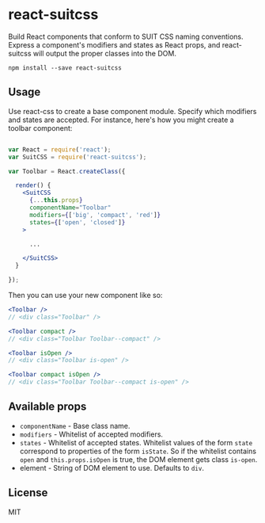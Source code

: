 react-suitcss
=================

Build React components that conform to SUIT CSS naming conventions. Express a component's modifiers and states as React props, and react-suitcss will output the proper classes into the DOM.

```
npm install --save react-suitcss
```

## Usage

Use react-css to create a base component module. Specify which modifiers and states are accepted. For instance, here's how you might create a toolbar component:

```jsx

var React = require('react');
var SuitCSS = require('react-suitcss');

var Toolbar = React.createClass({

  render() {
    <SuitCSS
      {...this.props}
      componentName="Toolbar"
      modifiers={['big', 'compact', 'red']}
      states={['open', 'closed']}
    >

      ...

    </SuitCSS>
  }

});

```

Then you can use your new component like so:

```jsx
<Toolbar />
// <div class="Toolbar" />

<Toolbar compact />
// <div class="Toolbar Toolbar--compact" />

<Toolbar isOpen />
// <div class="Toolbar is-open" />

<Toolbar compact isOpen />
// <div class="Toolbar Toolbar--compact is-open" />
```

## Available props

* `componentName` - Base class name.
* `modifiers` - Whitelist of accepted modifiers.
* `states` - Whitelist of accepted states. Whitelist values of the form `state` correspond to properties of the form `isState`. So if the whitelist contains `open` and `this.props.isOpen` is true, the DOM element gets class `is-open`.
* element - String of DOM element to use. Defaults to `div`.

## License
MIT
